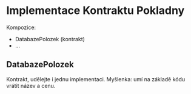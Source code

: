 # Implementace Kontraktu Pokladny

Kompozice:
- DatabazePolozek (kontrakt)
- ...

## DatabazePolozek

Kontrakt, udělejte i jednu implementaci. Myšlenka: umí na základě kódu vrátit název a cenu.
